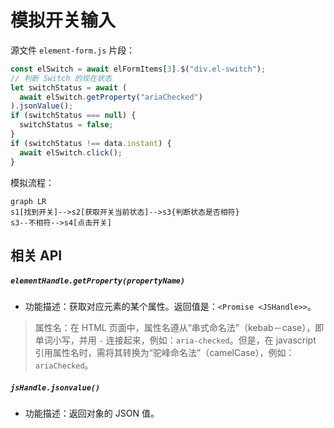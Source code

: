 # 模拟开关输入

源文件 `element-form.js` 片段：

```javascript
const elSwitch = await elFormItems[3].$("div.el-switch");
// 判断 Switch 的现在状态
let switchStatus = await (
  await elSwitch.getProperty("ariaChecked")
).jsonValue();
if (switchStatus === null) {
  switchStatus = false;
}
if (switchStatus !== data.instant) {
  await elSwitch.click();
}
```

模拟流程：

```mermaid
graph LR
s1[找到开关]-->s2[获取开关当前状态]-->s3{判断状态是否相符}
s3--不相符-->s4[点击开关]
```



## 相关 API

##### `elementHandle.getProperty(propertyName)`

- 功能描述：获取对应元素的某个属性。返回值是：`<Promise <JSHandle>>`。

> 属性名：在 HTML 页面中，属性名遵从“串式命名法”（kebab－case），即单词小写，并用 `-` 连接起来，例如：`aria-checked`。但是，在 javascript 引用属性名时，需将其转换为“驼峰命名法”（camelCase），例如：`ariaChecked`。



##### `jsHandle.jsonvalue()`

- 功能描述：返回对象的 JSON 值。

